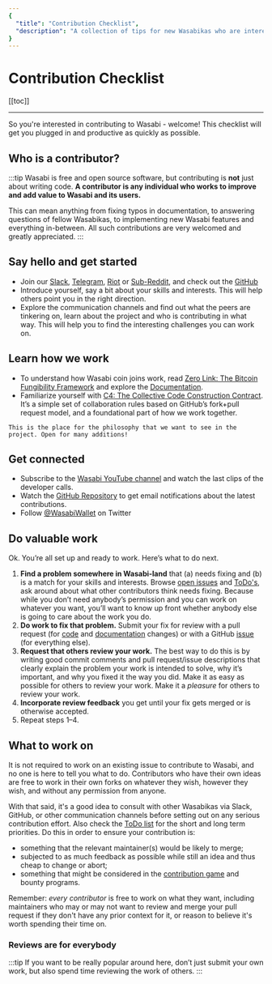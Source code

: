 ```yaml
---
{
  "title": "Contribution Checklist",
  "description": "A collection of tips for new Wasabikas who are interested in supporting Wasabi. Here you find all the details to enable a swift start to your contribution. This is the Wasabi documentation, an archive of knowledge about the open-source, non-custodial and privacy-focused Bitcoin wallet for desktop."
}
---
```




# Contribution Checklist

[[toc]]

---

So you're interested in contributing to Wasabi - welcome!
This checklist will get you plugged in and productive as quickly as possible.

## Who is a contributor?
:::tip
Wasabi is free and open source software, but contributing is **not** just about writing code.
**A contributor is any individual who works to improve and add value to Wasabi and its users.**

This can mean anything from fixing typos in documentation, to answering questions of fellow Wasabikas, to implementing new Wasabi features and everything in-between.
All such contributions are very welcomed and greatly appreciated.
:::

## Say hello and get started
- Join our [Slack](https://join.slack.com/t/tumblebit/shared_invite/enQtNjQ1MTQ2NzQ1ODI0LWIzOTg5YTM3YmNkOTg1NjZmZTQ3NmM1OTAzYmQyYzk1M2M0MTdlZDk2OTQwNzFiNTg1ZmExNzM0NjgzY2M0Yzg), [Telegram](https://t.me/WasabiWallet), [Riot](https://riot.im/app/#/room/#wasabiwallet:matrix.org) or [Sub-Reddit](https://www.reddit.com/r/WasabiWallet/), and check out the [GitHub](https://github.com/zkSnacks/WalletWasabi)
- Introduce yourself, say a bit about your skills and interests.
This will help others point you in the right direction.
- Explore the communication channels and find out what the peers are tinkering on, learn about the project and who is contributing in what way.
This will help you to find the interesting challenges you can work on.

## Learn how we work
- To understand how Wasabi coin joins work, read [Zero Link: The Bitcoin Fungibility Framework](https://github.com/nopara73/zerolink) and explore the [Documentation](/FAQ/FAQ-UseWasabi.md#coinjoin).
- Familiarize yourself with [C4: The Collective Code Construction Contract](https://rfc.unprotocols.org/spec:1/C4/).
It’s a simple set of collaboration rules based on GitHub’s fork+pull request model, and a foundational part of how we work together.

`This is the place for the philosophy that we want to see in the project.
Open for many additions!`

## Get connected
- Subscribe to the [Wasabi YouTube channel](https://www.youtube.com/channel/UCobsrSexTuVkL39mbrQ35VQ) and watch the last clips of the developer calls.
- Watch the [GitHub Repository](https://github.com/zkSnacks/WalletWasabi) to get email notifications about the latest contributions.
- Follow [@WasabiWallet](https://twitter.com/wasabiwallet) on Twitter

## Do valuable work
Ok. You’re all set up and ready to work. Here’s what to do next.
1. **Find a problem somewhere in Wasabi-land** that (a) needs fixing and (b) is a match for your skills and interests.
Browse [open issues](https://github.com/zksnacks/walletwasabi/issues?q=is%3Aissue+is%3Aopen+sort%3Aupdated-desc) and [ToDo's](ToDo.md), ask around about what other contributors think needs fixing.
Because while you don’t need anybody’s permission and you can work on whatever you want, you’ll want to know up front whether anybody else is going to care about the work you do.
2. **Do work to fix that problem.** Submit your fix for review with a pull request (for [code](https://github.com/zkSNACKs/WalletWasabi/pulls?q=is%3Apr+is%3Aopen+sort%3Aupdated-desc) and [documentation](https://github.com/zkSNACKs/WasabiDoc/pulls) changes) or with a GitHub [issue](https://github.com/zksnacks/walletwasabi/issues?q=is%3Aissue+is%3Aopen+sort%3Aupdated-desc) (for everything else).
3. **Request that others review your work.** The best way to do this is by writing good commit comments and pull request/issue descriptions that clearly explain the problem your work is intended to solve, why it’s important, and why you fixed it the way you did.
Make it as easy as possible for others to review your work. Make it a *pleasure* for others to review your work.
4. **Incorporate review feedback** you get until your fix gets merged or is otherwise accepted.
5. Repeat steps 1–4.


## What to work on
It is not required to work on an existing issue to contribute to Wasabi, and no one is here to tell you what to do.
Contributors who have their own ideas are free to work in their own forks on whatever they wish, however they wish, and without any permission from anyone.

With that said, it's a good idea to consult with other Wasabikas via Slack, GitHub, or other communication channels before setting out on any serious contribution effort.
Also check the [ToDo list](ToDo.md) for the short and long term priorities.
Do this in order to ensure your contribution is:

- something that the relevant maintainer(s) would be likely to merge;
- subjected to as much feedback as possible while still an idea and thus cheap to change or abort;
- something that might be considered in the [contribution game](ContributionGame.md) and bounty programs.

Remember: _every contributor_ is free to work on what they want, including maintainers who may or may not want to review and merge your pull request if they don't have any prior context for it, or reason to believe it's worth spending their time on.

### Reviews are for everybody
:::tip
If you want to be really popular around here, don’t just submit your own work, but also spend time reviewing the work of others.
:::
